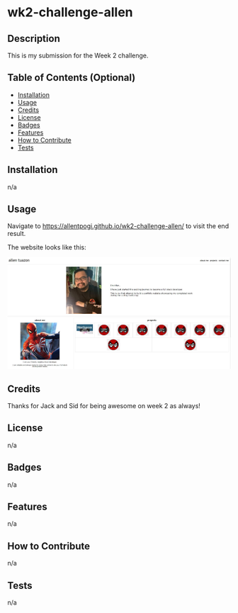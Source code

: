 # wk2-challenge-allen

## Description

This is my submission for the Week 2 challenge.

## Table of Contents (Optional)

- [Installation](#installation)
- [Usage](#usage)
- [Credits](#credits)
- [License](#license)
- [Badges](#badges)
- [Features](#features)
- [How to Contribute](#how-to-contribute)
- [Tests](#tests)

## Installation

n/a

## Usage

Navigate to https://allentpogi.github.io/wk2-challenge-allen/ to visit the end result.

The website looks like this:

![The Horiseon webpage includes a navigation bar, a header image, and cards with text and images at the bottom of the page.](./assets/images/week2-challenge.JPG)

## Credits

Thanks for Jack and Sid for being awesome on week 2 as always!

## License

n/a

## Badges

n/a

## Features

n/a

## How to Contribute

n/a

## Tests

n/a
